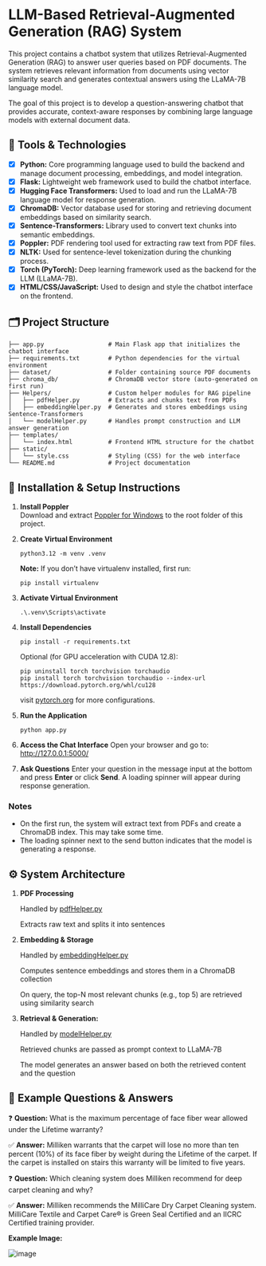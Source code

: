 # LLM-Based Retrieval-Augmented Generation (RAG) System

This project contains a chatbot system that utilizes Retrieval-Augmented Generation (RAG) to answer user queries based on PDF documents. The system retrieves relevant information from documents using vector similarity search and generates contextual answers using the LLaMA-7B language model.

The goal of this project is to develop a question-answering chatbot that provides accurate, context-aware responses by combining large language models with external document data.


## 🔧 Tools & Technologies

* [x] **Python:** Core programming language used to build the backend and manage document processing, embeddings, and model integration.
* [x] **Flask:** Lightweight web framework used to build the chatbot interface.
* [x] **Hugging Face Transformers:** Used to load and run the LLaMA-7B language model for response generation.
* [x] **ChromaDB:** Vector database used for storing and retrieving document embeddings based on similarity search.
* [x] **Sentence-Transformers:** Library used to convert text chunks into semantic embeddings.
* [x] **Poppler:** PDF rendering tool used for extracting raw text from PDF files.
* [x] **NLTK:** Used for sentence-level tokenization during the chunking process.
* [x] **Torch (PyTorch):** Deep learning framework used as the backend for the LLM (LLaMA-7B).
* [x] **HTML/CSS/JavaScript:** Used to design and style the chatbot interface on the frontend.

## 🗂️ Project Structure

```
├── app.py                  # Main Flask app that initializes the chatbot interface
├── requirements.txt        # Python dependencies for the virtual environment
├── dataset/                # Folder containing source PDF documents
├── chroma_db/              # ChromaDB vector store (auto-generated on first run)
├── Helpers/                # Custom helper modules for RAG pipeline
│   ├── pdfHelper.py        # Extracts and chunks text from PDFs
│   ├── embeddingHelper.py  # Generates and stores embeddings using Sentence-Transformers
│   └── modelHelper.py      # Handles prompt construction and LLM answer generation
├── templates/
│   └── index.html          # Frontend HTML structure for the chatbot
├── static/
│   └── style.css           # Styling (CSS) for the web interface
└── README.md               # Project documentation
```

## 🚀 Installation & Setup Instructions

1. **Install Poppler**  
   Download and extract [Poppler for Windows](https://github.com/oschwartz10612/poppler-windows/releases/download/v24.08.0-0/Release-24.08.0-0.zip) to the root folder of this project.

2. **Create Virtual Environment**
   ```console
   python3.12 -m venv .venv
   ```
   **Note:** If you don’t have virtualenv installed, first run:
   ```console
   pip install virtualenv
   ```

3. **Activate Virtual Environment**
   ```console
   .\.venv\Scripts\activate
   ```

4. **Install Dependencies**
   ```console
   pip install -r requirements.txt
   ```
   Optional (for GPU acceleration with CUDA 12.8):
   ```console
   pip uninstall torch torchvision torchaudio
   pip install torch torchvision torchaudio --index-url https://download.pytorch.org/whl/cu128
   ```
   visit [pytorch.org](https://pytorch.org/get-started/locally/) for more configurations.

5. **Run the Application**
   ```console
   python app.py
   ```

6. **Access the Chat Interface**
   Open your browser and go to: http://127.0.0.1:5000/

7. **Ask Questions**
   Enter your question in the message input at the bottom and press **Enter** or click **Send**. A loading spinner will appear during response generation.

###   **Notes**
* On the first run, the system will extract text from PDFs and create a ChromaDB index. This may take some time.
* The loading spinner next to the send button indicates that the model is generating a response.

## ⚙️ System Architecture
1. **PDF Processing**

   Handled by [pdfHelper.py](https://github.com/sahinalp/LLM-Based-Retrieval-Augmented-Generation-System/blob/main/Helpers/pdfHelper.py)

   Extracts raw text and splits it into sentences

2. **Embedding & Storage**  

   Handled by [embeddingHelper.py](https://github.com/sahinalp/LLM-Based-Retrieval-Augmented-Generation-System/blob/main/Helpers/embeddingHelper.py)

   Computes sentence embeddings and stores them in a ChromaDB collection
    
   On query, the top-N most relevant chunks (e.g., top 5) are retrieved using similarity search

3. **Retrieval & Generation:**
  
   Handled by [modelHelper.py](https://github.com/sahinalp/LLM-Based-Retrieval-Augmented-Generation-System/blob/main/Helpers/modelHelper.py)

   Retrieved chunks are passed as prompt context to LLaMA-7B

   The model generates an answer based on both the retrieved content and the question

## 💬 Example Questions & Answers

❓ **Question:**
What is the maximum percentage of face fiber wear allowed under the Lifetime warranty?

✅ **Answer:**
Milliken warrants that the carpet will lose no more than ten percent (10%) of its face fiber by weight during the Lifetime of the carpet. If the carpet is installed on stairs this warranty will be limited to five years.

❓ **Question:**
Which cleaning system does Milliken recommend for deep carpet cleaning and why?

✅ **Answer:**
Milliken recommends the MilliCare Dry Carpet Cleaning system. MilliCare Textile and Carpet Care® is Green Seal Certified and an IICRC Certified training provider.

**Example Image:**

![image](https://github.com/user-attachments/assets/e3e6dd01-9a7c-4533-8fc5-822dfe0a29bd)

